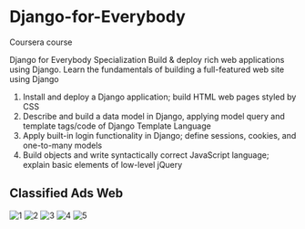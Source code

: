 # Django-for-Everybody
Coursera course

Django for Everybody Specialization
Build & deploy rich web applications using Django. Learn the fundamentals of building a full-featured web site using Django

1. Install and deploy a  Django application; build HTML web pages styled by CSS
2. Describe and build a data model in Django, applying model query and template tags/code of Django Template Language
3. Apply built-in login functionality in Django; define sessions, cookies, and one-to-many models
4. Build objects and write syntactically correct JavaScript language; explain basic elements of low-level jQuery


## Classified Ads Web
![1](https://user-images.githubusercontent.com/44663265/214809143-32245156-c6f1-4637-90c6-10f5a260ed82.png)
![2](https://user-images.githubusercontent.com/44663265/214809181-fc51463b-804c-4145-bb96-f12f6143b524.png)
![3](https://user-images.githubusercontent.com/44663265/214809186-c89e6837-9e04-43a0-bc33-3144bc0c6ba1.png)
![4](https://user-images.githubusercontent.com/44663265/214809191-4ff09454-1a2a-4f01-9294-c3d2d711b3d4.png)
![5](https://user-images.githubusercontent.com/44663265/214809202-054b665c-597a-4a27-a0f3-ce75bd56aed8.png)
